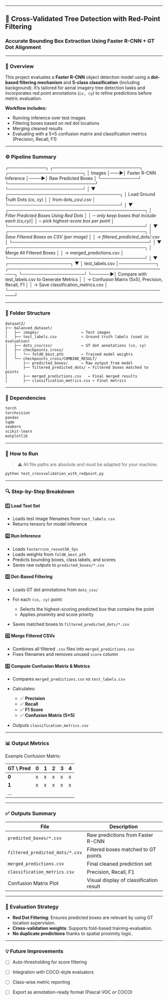
---

## 🌲 Cross-Validated Tree Detection with Red-Point Filtering

### Accurate Bounding Box Extraction Using Faster R-CNN + GT Dot Alignment

---

### 🧠 Overview

This project evaluates a **Faster R-CNN** object detection model using a **dot-based filtering mechanism** and **5-class classification** (including background). It’s tailored for aerial imagery tree detection tasks and incorporates red point annotations (`cx, cy`) to refine predictions before metric evaluation.

**Workflow includes:**

* Running inference over test images
* Filtering boxes based on red dot locations
* Merging cleaned results
* Evaluating with a 5×5 confusion matrix and classification metrics (Precision, Recall, F1)

---

### ⚙️ Pipeline Summary
 ┌────────────┐    ┌────────────────────────────┐     ┌────────────────────────┐
 │  Images    │───►│ Faster R-CNN Inference     │────►│ Raw Predicted Boxes    │
 └────────────┘    └────────────────────────────┘     └────────────────────────┘
                                                           │
                                                           ▼
                                     ┌────────────────────────────────────┐
                                     │ Load Ground Truth Dots (cx, cy)   │
                                     │ from dots_csv/*.csv               │
                                     └────────────────────────────────────┘
                                                           │
                                                           ▼
                               ┌────────────────────────────────────────────┐
                               │ Filter Predicted Boxes Using Red Dots      │
                               │ ─ only keep boxes that include each (cx,cy)│
                               │ ─ pick highest-score box per point         │
                               └────────────────────────────────────────────┘
                                                           │
                                                           ▼
                               ┌────────────────────────────────────────────┐
                               │ Save Filtered Boxes as CSV (per image)     │
                               │  → filtered_predicted_dots/*.csv           │
                               └────────────────────────────────────────────┘
                                                           │
                                                           ▼
                               ┌────────────────────────────────────────────┐
                               │ Merge All Filtered Boxes                   │
                               │  → merged_predictions.csv                  │
                               └────────────────────────────────────────────┘
                                                           │
                                                           ▼
 ┌────────────────────┐                                     ▼
 │  test_labels.csv   │────────────┐       ┌────────────────────────────────────────────────────┐
 └────────────────────┘            └──────►│ Compare with test_labels.csv to Generate Metrics   │
                                           │ → Confusion Matrix (5x5), Precision, Recall, F1    │
                                           │ → Save classification_metrics.csv                  │
                                           └────────────────────────────────────────────────────┘

---

### 📁 Folder Structure

```
dataset2/
├── balanced_dataset/
│   ├── images/                   ← Test images
│   ├── test_labels.csv           ← Ground truth labels (used in evaluation)
│   ├── dots_csv/csv/             ← GT dot annotations (cx, cy)
│   ├── checkpoints_cross/
│   │   └── fold0_best.pth        ← Trained model weights
│   └── checkpoints_cross/COMBINE_RESULT/
│       ├── predicted_boxes/      ← Raw output from model
│       ├── filtered_predicted_dots/ ← Filtered boxes matched to points
│       ├── merged_predictions.csv   ← Final merged results
│       ├── classification_metrics.csv ← Final metrics
```

---

### 🔩 Dependencies

```bash
torch
torchvision
pandas
tqdm
seaborn
scikit-learn
matplotlib
```

---

### 🧪 How to Run

> ⚠️ All file paths are absolute and must be adapted for your machine.

```bash
python test_crossvalidation_with_redpoint.py
```

---

### 🔍 Step-by-Step Breakdown

#### 1️⃣ Load Test Set

* Loads test image filenames from `test_labels.csv`
* Returns tensors for model inference

#### 2️⃣ Run Inference

* Loads `fasterrcnn_resnet50_fpn`
* Loads weights from `fold0_best.pth`
* Predicts bounding boxes, class labels, and scores
* Saves raw outputs to `predicted_boxes/*.csv`

#### 3️⃣ Dot-Based Filtering

* Loads GT dot annotations from `dots_csv/`
* For each `(cx, cy)` point:

  * Selects the highest-scoring predicted box that contains the point
  * Applies proximity and score priority
* Saves matched boxes to `filtered_predicted_dots/*.csv`

#### 4️⃣ Merge Filtered CSVs

* Combines all filtered `.csv` files into `merged_predictions.csv`
* Fixes filenames and removes unused `score` column

#### 5️⃣ Compute Confusion Matrix & Metrics

* Compares `merged_predictions.csv` vs `test_labels.csv`
* Calculates:

  * ✅ **Precision**
  * ✅ **Recall**
  * ✅ **F1 Score**
  * ✅ **Confusion Matrix (5×5)**
* Outputs `classification_metrics.csv`

---

### 📊 Output Metrics

Example Confusion Matrix:

| GT \ Pred | 0 | 1 | 2 | 3 | 4 |
| --------- | - | - | - | - | - |
| **0**     | x | x | x | x | x |
| **1**     | x | x | x | x | x |
| ...       |   |   |   |   |   |

---

### ✅ Outputs Summary

| File                            | Description                             |
| ------------------------------- | --------------------------------------- |
| `predicted_boxes/*.csv`         | Raw predictions from Faster R-CNN       |
| `filtered_predicted_dots/*.csv` | Filtered boxes matched to GT points     |
| `merged_predictions.csv`        | Final cleaned prediction set            |
| `classification_metrics.csv`    | Precision, Recall, F1                   |
| Confusion Matrix Plot           | Visual display of classification result |

---

### 🧠 Evaluation Strategy

* **Red Dot Filtering**: Ensures predicted boxes are relevant by using GT location supervision.
* **Cross-validation weights**: Supports fold-based training-evaluation.
* **No duplicate predictions** thanks to spatial proximity logic.

---

### 💡 Future Improvements

* [ ] Auto-thresholding for score filtering
* [ ] Integration with COCO-style evaluators
* [ ] Class-wise metric reporting
* [ ] Export as annotation-ready format (Pascal VOC or COCO)



